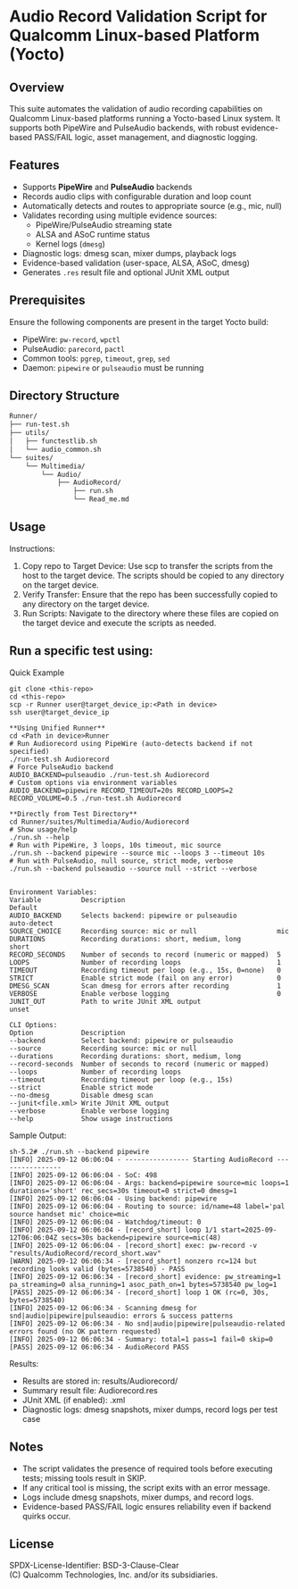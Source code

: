 # Audio Record Validation Script for Qualcomm Linux-based Platform (Yocto)

## Overview

This suite automates the validation of audio recording capabilities on Qualcomm Linux-based platforms running a Yocto-based Linux system. It supports both PipeWire and PulseAudio backends, with robust evidence-based PASS/FAIL logic, asset management, and diagnostic logging.

## Features


- Supports **PipeWire** and **PulseAudio** backends
- Records audio clips with configurable duration and loop count
- Automatically detects and routes to appropriate source (e.g., mic, null)
- Validates recording using multiple evidence sources:
  - PipeWire/PulseAudio streaming state
  - ALSA and ASoC runtime status
  - Kernel logs (`dmesg`)
- Diagnostic logs: dmesg scan, mixer dumps, playback logs
- Evidence-based validation (user-space, ALSA, ASoC, dmesg)
- Generates `.res` result file and optional JUnit XML output


## Prerequisites

Ensure the following components are present in the target Yocto build:

- PipeWire: `pw-record`, `wpctl`
- PulseAudio: `parecord`, `pactl`
- Common tools: `pgrep`, `timeout`, `grep`, `sed`
- Daemon: `pipewire` or `pulseaudio` must be running
								

## Directory Structure

```bash
Runner/
├── run-test.sh
├── utils/
│   ├── functestlib.sh
│   └── audio_common.sh
└── suites/
    └── Multimedia/
        └── Audio/
            ├── AudioRecord/
                ├── run.sh         
                └── Read_me.md      
```

## Usage

Instructions:
1. Copy repo to Target Device: Use scp to transfer the scripts from the host to the target device. The scripts should be copied to any directory on the target device.
2. Verify Transfer: Ensure that the repo has been successfully copied to any directory on the target device.
3. Run Scripts: Navigate to the directory where these files are copied on the target device and execute the scripts as needed.

Run a specific test using:
---
Quick Example
```
git clone <this-repo>
cd <this-repo>
scp -r Runner user@target_device_ip:<Path in device>
ssh user@target_device_ip 

**Using Unified Runner**
cd <Path in device>Runner
# Run Audiorecord using PipeWire (auto-detects backend if not specified)
./run-test.sh Audiorecord
# Force PulseAudio backend
AUDIO_BACKEND=pulseaudio ./run-test.sh Audiorecord
# Custom options via environment variables
AUDIO_BACKEND=pipewire RECORD_TIMEOUT=20s RECORD_LOOPS=2 RECORD_VOLUME=0.5 ./run-test.sh Audiorecord

**Directly from Test Directory**
cd Runner/suites/Multimedia/Audio/Audiorecord
# Show usage/help
./run.sh --help
# Run with PipeWire, 3 loops, 10s timeout, mic source
./run.sh --backend pipewire --source mic --loops 3 --timeout 10s
# Run with PulseAudio, null source, strict mode, verbose
./run.sh --backend pulseaudio --source null --strict --verbose


Environment Variables:
Variable	      Description	                                   Default
AUDIO_BACKEND	  Selects backend: pipewire or pulseaudio	       auto-detect
SOURCE_CHOICE	  Recording source: mic or null	                   mic
DURATIONS	      Recording durations: short, medium, long	       short
RECORD_SECONDS	  Number of seconds to record (numeric or mapped)  5
LOOPS	          Number of recording loops	                       1
TIMEOUT	          Recording timeout per loop (e.g., 15s, 0=none)   0
STRICT	          Enable strict mode (fail on any error)	       0
DMESG_SCAN	      Scan dmesg for errors after recording	           1
VERBOSE	          Enable verbose logging	                       0
JUNIT_OUT	      Path to write JUnit XML output	               unset

CLI Options:
Option	          Description
--backend	      Select backend: pipewire or pulseaudio
--source	      Recording source: mic or null
--durations	      Recording durations: short, medium, long
--record-seconds  Number of seconds to record (numeric or mapped)
--loops	          Number of recording loops
--timeout	      Recording timeout per loop (e.g., 15s)
--strict	      Enable strict mode
--no-dmesg	      Disable dmesg scan
--junit<file.xml> Write JUnit XML output
--verbose	      Enable verbose logging
--help	          Show usage instructions
```

Sample Output:
```
sh-5.2# ./run.sh --backend pipewire
[INFO] 2025-09-12 06:06:04 - ---------------- Starting AudioRecord ----------------
[INFO] 2025-09-12 06:06:04 - SoC: 498
[INFO] 2025-09-12 06:06:04 - Args: backend=pipewire source=mic loops=1 durations='short' rec_secs=30s timeout=0 strict=0 dmesg=1
[INFO] 2025-09-12 06:06:04 - Using backend: pipewire
[INFO] 2025-09-12 06:06:04 - Routing to source: id/name=48 label='pal source handset mic' choice=mic
[INFO] 2025-09-12 06:06:04 - Watchdog/timeout: 0
[INFO] 2025-09-12 06:06:04 - [record_short] loop 1/1 start=2025-09-12T06:06:04Z secs=30s backend=pipewire source=mic(48)
[INFO] 2025-09-12 06:06:04 - [record_short] exec: pw-record -v "results/AudioRecord/record_short.wav"
[WARN] 2025-09-12 06:06:34 - [record_short] nonzero rc=124 but recording looks valid (bytes=5738540) - PASS
[INFO] 2025-09-12 06:06:34 - [record_short] evidence: pw_streaming=1 pa_streaming=0 alsa_running=1 asoc_path_on=1 bytes=5738540 pw_log=1
[PASS] 2025-09-12 06:06:34 - [record_short] loop 1 OK (rc=0, 30s, bytes=5738540)
[INFO] 2025-09-12 06:06:34 - Scanning dmesg for snd|audio|pipewire|pulseaudio: errors & success patterns
[INFO] 2025-09-12 06:06:34 - No snd|audio|pipewire|pulseaudio-related errors found (no OK pattern requested)
[INFO] 2025-09-12 06:06:34 - Summary: total=1 pass=1 fail=0 skip=0
[PASS] 2025-09-12 06:06:34 - AudioRecord PASS
```

Results:
- Results are stored in: results/Audiorecord/
- Summary result file: Audiorecord.res
- JUnit XML (if enabled): <your-path>.xml
- Diagnostic logs: dmesg snapshots, mixer dumps, record logs per test case


## Notes

- The script validates the presence of required tools before executing tests; missing tools result in SKIP.
- If any critical tool is missing, the script exits with an error message.
- Logs include dmesg snapshots, mixer dumps, and record logs.
- Evidence-based PASS/FAIL logic ensures reliability even if backend quirks occur.

## License

SPDX-License-Identifier: BSD-3-Clause-Clear  
(C) Qualcomm Technologies, Inc. and/or its subsidiaries.

